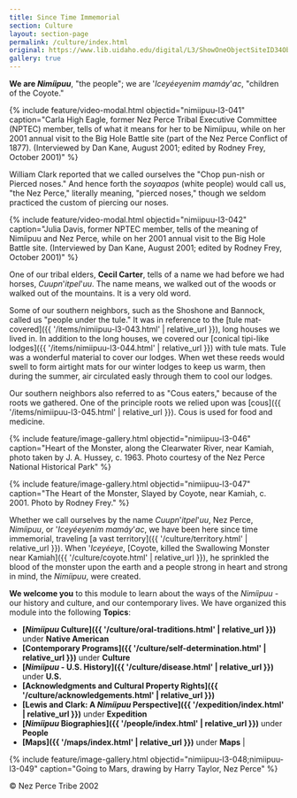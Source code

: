 ```yaml
---
title: Since Time Immemorial
section: Culture
layout: section-page
permalink: /culture/index.html
original: https://www.lib.uidaho.edu/digital/L3/ShowOneObjectSiteID34ObjectID79ExpeditionID.html
gallery: true
---
```


**We are _Nimíipuu_**, "the people"; we are '_Iceyéeyenim mamáy_'_ac_, "children of the Coyote."

{% include feature/video-modal.html objectid="nimiipuu-l3-041" caption="Carla High Eagle, former Nez Perce Tribal Executive Committee (NPTEC) member, tells of what it means for her to be Nimíipuu, while on her 2001 annual visit to the Big Hole Battle site (part of the Nez Perce Conflict of 1877). (Interviewed by Dan Kane, August 2001; edited by Rodney Frey, October 2001)" %}

William Clark reported that we called ourselves the "Chop pun-nish or Pierced noses." And hence forth the _soyaapos_ (white people) would call us, "the Nez Perce," literally meaning, "pierced noses," though we seldom practiced the custom of piercing our noses.

{% include feature/video-modal.html objectid="nimiipuu-l3-042" caption="Julia Davis, former NPTEC member, tells of the meaning of Nimíipuu and Nez Perce, while on her 2001 annual visit to the Big Hole Battle site. (Interviewed by Dan Kane, August 2001; edited by Rodney Frey, October 2001)" %}

One of our tribal elders, **Cecil Carter**, tells of a name we had before we had horses, _Cuupn_'_itpel_'_uu_. The name means, we walked out of the woods or walked out of the mountains. It is a very old word.

Some of our southern neighbors, such as the Shoshone and Bannock, called us "people under the tule." It was in reference to the [tule mat-covered]({{ '/items/nimiipuu-l3-043.html' | relative_url }}), long houses we lived in. In addition to the long houses, we covered our [conical tipi-like lodges]({{ '/items/nimiipuu-l3-044.html' | relative_url }}) with tule mats. Tule was a wonderful material to cover our lodges. When wet these reeds would swell to form airtight mats for our winter lodges to keep us warm, then during the summer, air circulated easly through them to cool our lodges.

Our southern neighbors also referred to as "Cous eaters," because of the roots we gathered. One of the principle roots we relied upon was [cous]({{ '/items/nimiipuu-l3-045.html' | relative_url }}). Cous is used for food and medicine.

{% include feature/image-gallery.html objectid="nimiipuu-l3-046" caption="Heart of the Monster, along the Clearwater River, near Kamiah, photo taken by J. A. Hussey, c. 1963. Photo courtesy of the Nez Perce National Historical Park" %}

{% include feature/image-gallery.html objectid="nimiipuu-l3-047" caption="The Heart of the Monster, Slayed by Coyote, near Kamiah, c. 2001. Photo by Rodney Frey." %}

Whether we call ourselves by the name _Cuupn_'_itpel_'_uu_, Nez Perce, _Nimíipuu_, or '_Iceyéeyenim mamáy_'_ac_, we have been here since time immemorial, traveling [a vast territory]({{ '/culture/territory.html' | relative_url }}). When '_Iceyéeye_, [Coyote, killed the Swallowing Monster near Kamiah]({{ '/culture/coyote.html' | relative_url }}), he sprinkled the blood of the monster upon the earth and a people strong in heart and strong in mind, the _Nimíipuu_, were created.

**We welcome you** to this module to learn about the ways of the _Nimíipuu_ - our history and culture, and our contemporary lives. We have organized this module into the following **Topics**:

- **[_Nimíipuu_ Culture]({{ '/culture/oral-traditions.html' | relative_url }})** under **Native American** 
- **[Contemporary Programs]({{ '/culture/self-determination.html' | relative_url }})** under **Culture**
- **[_Nimíipuu_ - U.S. History]({{ '/culture/disease.html' | relative_url }})** under **U.S.**
- **[Acknowledgments and Cultural Property Rights]({{ '/culture/acknowledgements.html' | relative_url }})** 
- **[Lewis and Clark: A _Nimíipuu_ Perspective]({{ '/expedition/index.html' | relative_url }})** under **Expedition** 
- **[_Nimíipuu_ Biographies]({{ '/people/index.html' | relative_url }})** under **People** 
- **[Maps]({{ '/maps/index.html' | relative_url }})** under **Maps** |

{% include feature/image-gallery.html objectid="nimiipuu-l3-048;nimiipuu-l3-049" caption="Going to Mars, drawing by Harry Taylor, Nez Perce" %}

© Nez Perce Tribe 2002
